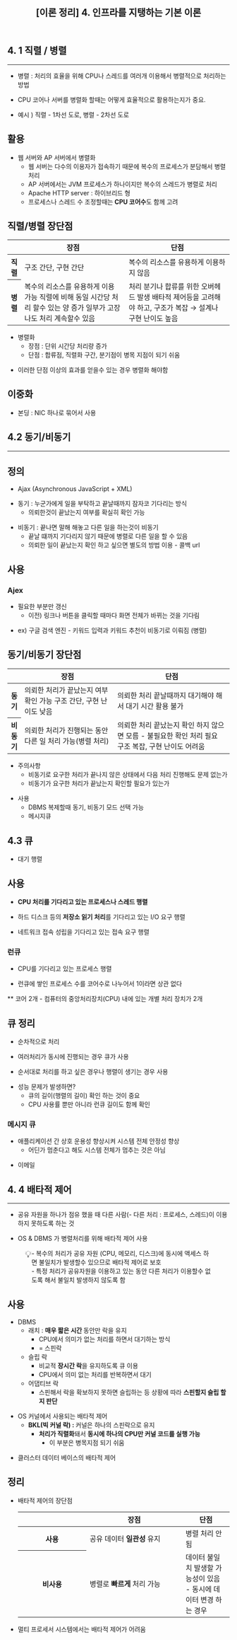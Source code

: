 <body><article id="2b464551-c9ae-4642-b651-e4ddfb2c405e" class="page sans"><header><h1 class="page-title">[이론 정리] 4. 인프라를 지탱하는 기본 이론</h1></header><div class="page-body"><h1 id="75d65159-81e3-457b-aac8-49c4d773af7e" class="">4. 1 직렬 / 병렬</h1><hr id="7ee4c27b-0e09-44b1-9ba4-821c438b5b1a"/><ul id="d3da127a-480b-43f0-be3a-b2d7a83b01ac" class="bulleted-list"><li style="list-style-type:disc">병렬 : 처리의 효율을 위해 CPU나 스레드를 여러개 이용해서 병렬적으로 처리하는 방법</li></ul><ul id="18b0487f-b36d-4a9c-a584-21ba5ca24712" class="bulleted-list"><li style="list-style-type:disc">CPU 코어나 서버를 병렬화 할때는 어떻게 효율적으로 활용하는지가 중요.</li></ul><ul id="2e2b0ad9-e92a-49e6-af8c-21ab69a5c40e" class="bulleted-list"><li style="list-style-type:disc">예시 ) 직렬 - 1차선 도로, 병렬 - 2차선 도로</li></ul><h2 id="2f80f48d-f99f-4e31-8e7a-89f60747dee2" class="">활용</h2><ul id="5959e96b-adfc-4ccf-9745-1f4c2c6b25d6" class="bulleted-list"><li style="list-style-type:disc">웹 서버와 AP 서버에서 병렬화<ul id="d3269879-2135-411e-a07d-468aa830ee1c" class="bulleted-list"><li style="list-style-type:circle">웹 서버는 다수의 이용자가 접속하기 때문에 복수의 프로세스가 분담해서 병렬 처리</li></ul><ul id="0d8e8aa9-662a-4713-adad-45ba9060d6c1" class="bulleted-list"><li style="list-style-type:circle">AP 서버에서는 JVM 프로세스가 하나이지만 복수의 스레드가 병렬로 처리</li></ul><ul id="17e07858-2388-4714-bcda-37f1f299163b" class="bulleted-list"><li style="list-style-type:circle">Apache HTTP server : 하이브리드 형</li></ul><ul id="afacde8c-752b-4919-9667-e568ce7fde21" class="bulleted-list"><li style="list-style-type:circle">프로세스나 스레드 수 조정할때는<strong> CPU 코어수</strong>도 함께 고려</li></ul></li></ul><h2 id="b9e14f5d-910c-465d-a6f8-578453c24cbb" class="">직렬/병렬 장단점</h2><table id="8be6a01a-93c5-4525-91ef-d96c94313b41" class="simple-table"><thead class="simple-table-header"><tr id="a6190d7a-ff0d-40a2-83d7-4247a670478d"><th id="?YZ_" class="simple-table-header-color simple-table-header"></th><th id="{NyG" class="simple-table-header-color simple-table-header" style="width:312.296875px">장점</th><th id="y|W=" class="simple-table-header-color simple-table-header" style="width:313px">단점</th></tr></thead><tbody><tr id="6d87f0df-c86f-42a7-84c4-63ea79c654a5"><th id="?YZ_" class="simple-table-header-color simple-table-header">직렬</th><td id="{NyG" class="" style="width:312.296875px">구조 간단, 구현 간단</td><td id="y|W=" class="" style="width:313px">복수의 리소스를 유용하게 이용하지 않음</td></tr><tr id="b577acb4-02f5-4e15-8a9c-99b6515fd196"><th id="?YZ_" class="simple-table-header-color simple-table-header">병렬</th><td id="{NyG" class="" style="width:312.296875px">복수의 리소스를 유용하게 이용 가능
직렬에 비해 동일 시간당 처리 할수 있는 양 증가
일부가 고장나도 처리 계속할수 있음</td><td id="y|W=" class="" style="width:313px">처리 분기나 합류를 위한 오버헤드 발생
배타적 제어등을 고려해야 하고, 구조가 복잡 → 설계나 구현 난이도 높음</td></tr></tbody></table><ul id="ef27493e-2707-4db7-aa4b-4845fcc3d841" class="bulleted-list"><li style="list-style-type:disc">병렬화<ul id="fbcc01cb-22b9-4fd7-8d70-c84b4a06679e" class="bulleted-list"><li style="list-style-type:circle">장점 : 단위 시간당 처리량 증가</li></ul><ul id="4f88b4e5-7495-4de0-9931-fc64d55cf877" class="bulleted-list"><li style="list-style-type:circle">단점 : 합류점, 직렬화 구간, 분기점이 병목 지점이 되기 쉬움</li></ul></li></ul><ul id="8b3a3cb3-f4cc-49b5-8573-4b57b572aaa7" class="bulleted-list"><li style="list-style-type:disc">이러한 단점 이상의 효과를 얻을수 있는 경우 병렬화 해야함</li></ul><h2 id="5991d7b6-0638-4a2a-b656-cf13ecb4c352" class="">이중화</h2><ul id="637e6a7c-835b-4db8-a70a-44bdab97de3f" class="bulleted-list"><li style="list-style-type:disc">본딩 : NIC 하나로 묶어서 사용</li></ul><h1 id="6915705f-c1a7-4938-979d-067f51b0b98a" class="">4.2 동기/비동기</h1><hr id="c72a2859-f7b9-4bf3-a026-6991b14ee9e9"/><h2 id="a46b4da2-8869-4fa8-a84a-0197f95b9d0d" class="">정의</h2><ul id="cdc8cfb1-f2e0-4920-8c96-b18b66065a07" class="bulleted-list"><li style="list-style-type:disc">Ajax (Asynchronous JavaScript + XML)</li></ul><ul id="8889faae-6042-425e-9a4d-39477a47bcfb" class="bulleted-list"><li style="list-style-type:disc">동기 : 누군가에게 일을 부탁하고 끝날때까지 잠자코 기다리는 방식<ul id="0fad25e3-c49f-495b-9a14-7ef15dfe86e0" class="bulleted-list"><li style="list-style-type:circle">의뢰한것이 끝났는지 여부를 확실히 확인 가능</li></ul></li></ul><ul id="29a1e257-8025-406b-a5e3-b1949d6c46ca" class="bulleted-list"><li style="list-style-type:disc">비동기 : 끝나면 말해 해놓고 다른 일을 하는것이 비동기<ul id="5b205fca-afc9-46f2-8126-39bee1f1eee7" class="bulleted-list"><li style="list-style-type:circle">끝날 떄까지 기다리지 않기 때문에 병렬로 다른 일을 할 수 있음</li></ul><ul id="4dd0d7be-bb2b-47dc-9e73-b3a67e66e988" class="bulleted-list"><li style="list-style-type:circle">의뢰한 일이 끝났는지 확인 하고 싶으면 별도의 방법 이용 - 콜백 url</li></ul></li></ul><h2 id="157fc3f3-6134-4f84-b971-dad69e02f3f0" class="">사용</h2><h3 id="39c3acce-eebb-423f-ad6a-0e422a5dfc7f" class="">Ajex</h3><ul id="903166a6-2f6b-4400-a3a8-76bda63a6298" class="bulleted-list"><li style="list-style-type:disc">필요한 부분만 갱신<ul id="bed40070-9338-448f-8344-056b00f3d5a9" class="bulleted-list"><li style="list-style-type:circle">이전) 링크나 버튼을 클릭할 때마다 화면 전체가 바뀌는 것을 기다림</li></ul></li></ul><ul id="03294112-1188-4d76-add9-54ecf1e2521c" class="bulleted-list"><li style="list-style-type:disc">ex) 구글 검색 엔진 - 키워드 입력과 키워드 추천이 비동기로 이뤄짐 (병렬)</li></ul><h2 id="e3e49fb0-da3c-4383-99b5-831c3b2d7ede" class="">동기/비동기 장단점</h2><table id="2a1a959c-940e-45fc-a061-d50f9778e0ec" class="simple-table"><thead class="simple-table-header"><tr id="0c78e6d5-3398-4b62-9e93-679c23931e4d"><th id="Te?{" class="simple-table-header-color simple-table-header"></th><th id="LY_`" class="simple-table-header-color simple-table-header" style="width:235px">장점</th><th id="[U`d" class="simple-table-header-color simple-table-header" style="width:299px">단점</th></tr></thead><tbody><tr id="8885e4d0-267a-49d9-8f71-852355e45581"><th id="Te?{" class="simple-table-header-color simple-table-header">동기</th><td id="LY_`" class="" style="width:235px">의뢰한 처리가 끝났는지 여부 확인 가능
구조 간단, 구현 난이도 낮음</td><td id="[U`d" class="" style="width:299px">의뢰한 처리 끝날때까지 대기해야 해서 대기 시간 활용 불가</td></tr><tr id="ce5de71a-c97c-46d6-b5cd-ca71612e9451"><th id="Te?{" class="simple-table-header-color simple-table-header">비동기</th><td id="LY_`" class="" style="width:235px">의뢰한 처리가 진행되는 동안 다른 일 처리 가능(병렬 처리)</td><td id="[U`d" class="" style="width:299px">의뢰한 처리 끝났는지 확인 하지 않으면 모름 - 불필요한 확인 처리 필요
구조 복잡, 구현 난이도 어려움</td></tr></tbody></table><ul id="0b09ac2a-8087-4e61-a668-1537f435bcc0" class="bulleted-list"><li style="list-style-type:disc">주의사항<ul id="008c1797-7a7a-4e83-89a7-9b580fa930a1" class="bulleted-list"><li style="list-style-type:circle">비동기로 요구한 처리가 끝나지 않은 상태에서 다음 처리 진행해도 문제 없는가</li></ul><ul id="c726618e-0ef9-484d-926f-5074887a4990" class="bulleted-list"><li style="list-style-type:circle">비동기가 요구한 처리가 끝났는지 확인할 필요가 있는가</li></ul></li></ul><ul id="fe1a0e56-c64b-4456-a56f-351f005901a9" class="bulleted-list"><li style="list-style-type:disc">사용<ul id="665387ad-769d-45e8-a03f-a79ad5c02e70" class="bulleted-list"><li style="list-style-type:circle">DBMS 복제할때 동기, 비동기 모드 선택 가능</li></ul><ul id="467567e5-87a9-4df5-81ec-ef9be65a7c2d" class="bulleted-list"><li style="list-style-type:circle">메시지큐</li></ul></li></ul><h1 id="054de389-4248-445d-8f75-0cde0bc4e8d6" class="">4.3 큐</h1><ul id="aa312f18-e88f-465b-a4dd-3b8a9810a91d" class="bulleted-list"><li style="list-style-type:disc">대기 행렬</li></ul><h2 id="cf3eb15b-e67d-4db3-9cfa-05958b725a32" class="">사용</h2><ul id="f4facc76-b353-46ee-96d9-23ca29d129ef" class="bulleted-list"><li style="list-style-type:disc"><strong>CPU 처리를 기다리고 있는 프로세스나 스레드 행렬</strong></li></ul><ul id="ddd475b2-3748-4496-bdfa-d64fe39f4d79" class="bulleted-list"><li style="list-style-type:disc">하드 디스크 등의 <strong>저장소 읽기 처리</strong>를 기다리고 있는 I/O 요구 행렬</li></ul><ul id="eccf1112-d531-4a4c-84dc-1e32577f033c" class="bulleted-list"><li style="list-style-type:disc">네트워크 접속 성립을 기다리고 있는 접속 요구 행렬</li></ul><h3 id="2ed2053d-e76e-4d9c-83d1-a7f9633a87e6" class="">런큐</h3><ul id="a6877d75-3a04-4b63-a645-5ad1d580c265" class="bulleted-list"><li style="list-style-type:disc">CPU를 기다리고 있는 프로세스 행렬</li></ul><ul id="5334cbf8-fb5f-48c8-802b-89be59d710da" class="bulleted-list"><li style="list-style-type:disc">런큐에 쌓인 프로세스 수를 코어수로 나누어서 1이라면 상관 없다</li></ul><p id="f8108201-5112-4b4c-b02e-8100cb37dba4" class="">
</p><p id="bd555fae-d4bd-419e-9257-33dfe57c1df1" class="">** 코어 2개 - 컴퓨터의 중앙처리장치(CPU) 내에 있는 개별 처리 장치가 2개</p><p id="4ceca3b0-4fe6-433e-821e-2457b51cd32c" class="">
</p><h2 id="ab39cb38-85d9-4f62-b00d-d252a4e82201" class="">큐 정리</h2><ul id="e0973a3f-f5e3-406c-85ae-c19fa165e64f" class="bulleted-list"><li style="list-style-type:disc">순차적으로 처리</li></ul><ul id="48ca96d7-ac22-4c37-9495-d2d95ebeac3b" class="bulleted-list"><li style="list-style-type:disc">여러처리가 동시에 진행되는 경우 큐가 사용</li></ul><ul id="ee7a0283-6c1b-4f26-9e89-2b2dc149fdaa" class="bulleted-list"><li style="list-style-type:disc">순서대로 처리를 하고 싶은 경우나 행렬이 생기는 경우 사용</li></ul><ul id="5f7dc50f-da30-4fe8-bbed-9a6ab76f85f5" class="bulleted-list"><li style="list-style-type:disc">성능 문제가 발생하면?<ul id="14c8a070-c5b9-4965-9c24-c4043c26a0c2" class="bulleted-list"><li style="list-style-type:circle">큐의 길이(행렬의 길이) 확인 하는 것이 중요</li></ul><ul id="5ed9ea3e-bea5-4382-85f3-efc70af41ab3" class="bulleted-list"><li style="list-style-type:circle">CPU 사용률 뿐만 아니라 런큐 길이도 함께 확인</li></ul></li></ul><h3 id="ce91ccfa-f76f-4a1e-ba91-978fdbc5c38a" class="">메시지 큐</h3><ul id="926e7a0b-e235-471a-866c-17c388efbe34" class="bulleted-list"><li style="list-style-type:disc">애플리케이션 간 상호 운용성 향상시켜 시스템 전체 안정성 향상<ul id="e790bd74-0938-4ed9-baa3-7d311f44da67" class="bulleted-list"><li style="list-style-type:circle">어딘가 멈춘다고 해도 시스템 전체가 멈추는 것은 아님</li></ul></li></ul><ul id="5b1dc786-a6e3-4afe-a70c-98c265eef858" class="bulleted-list"><li style="list-style-type:disc">이메일</li></ul><p id="f9483e80-980e-4776-9d49-0f65c2d51c03" class="">
</p><h1 id="38e4f1de-63f6-433f-b229-d2a1b3ac04fd" class="">4. 4 배타적 제어</h1><hr id="a1636270-be2e-4b25-a595-797d0bc2cd33"/><ul id="5b16cfda-3de0-403f-9484-cdd052d0f93f" class="bulleted-list"><li style="list-style-type:disc">공유 자원을 하나가 점유 했을 때 다른 사람(- 다른 처리 : 프로세스, 스레드)이 이용 하지 못하도록 하는 것</li></ul><ul id="34c65f59-5cb3-4443-b9e7-351ae81bb2f7" class="bulleted-list"><li style="list-style-type:disc">OS &amp; DBMS 가 병렬처리를 위해 배타적 제어 사용</li></ul><figure class="block-color-gray_background callout" style="white-space:pre-wrap;display:flex" id="50d5c2ed-101b-4b01-a18a-f79e5ae23acd"><div style="font-size:1.5em"><span class="icon">💡</span></div><div style="width:100%">- 복수의 처리가 공유 자원 (CPU, 메모리, 디스크)에 동시에 액세스 하면 불일치가 발생할수 있으므로 배타적 제어로 보호
- 특정 처리가 공유자원을 이용하고 있는 동안 다른 처리가 이용할수 없도록 해서 불일치 발생하지 않도록 함</div></figure><h2 id="eb3dc6dc-9184-4778-877a-7207d7e272b4" class="">사용</h2><ul id="952e9e12-bf1e-45dd-b687-53f2b61984df" class="bulleted-list"><li style="list-style-type:disc">DBMS<ul id="83d30730-efef-42e4-bfca-bc4a575372b8" class="bulleted-list"><li style="list-style-type:circle">래치 : <strong>매우 짧은 시간 </strong>동안만 락을 유지<ul id="d5692a00-3a1c-4506-aa24-7edc18d03a1a" class="bulleted-list"><li style="list-style-type:square">CPU에서 의미가 없는 처리를 하면서 대기하는 방식</li></ul><ul id="5f861827-b4ef-4dc7-9882-fb7ae4405948" class="bulleted-list"><li style="list-style-type:square">= 스핀락</li></ul></li></ul><ul id="5a1f8f8e-571e-4a95-ab25-9b88955fd931" class="bulleted-list"><li style="list-style-type:circle">슬립 락<ul id="f7f1996e-ec3b-4f2b-8d9b-4f39972ad7e2" class="bulleted-list"><li style="list-style-type:square">비교적 <strong>장시간 락</strong>을 유지하도록 큐 이용</li></ul><ul id="7a813355-3961-41f5-a845-17c36dfa0fb5" class="bulleted-list"><li style="list-style-type:square">CPU에서 의미 없는 처리를 반복하면서 대기</li></ul></li></ul><ul id="b9167ce5-1654-48c9-9d4a-7eb2e8722774" class="bulleted-list"><li style="list-style-type:circle"> 어댑티브 락<ul id="e82c4f8b-f167-40ce-a90e-5df4b35be44f" class="bulleted-list"><li style="list-style-type:square">스핀해서 락을 확보하지 못하면 슬립하는 등 상황에 따라 <strong>스핀할지 슬립 할지 판단</strong></li></ul></li></ul></li></ul><ul id="6e3d89b5-4bb4-48e1-85f2-cbec0a37eefa" class="bulleted-list"><li style="list-style-type:disc">OS 커널에서 사용되는 배타적 제어<ul id="874c9388-e4fe-499d-a3e4-6f3629091faa" class="bulleted-list"><li style="list-style-type:circle"><strong>BKL(빅 커널 락) : </strong>커널은 하나의 스핀락으로 유지<ul id="a2ae7f24-bb95-4884-aa99-28942c40fef6" class="bulleted-list"><li style="list-style-type:square"><strong>처리가 직렬화</strong>돼서 <strong>동시에 하나의 CPU만 커널 코드를 실행 가능</strong><ul id="0ebc3fa6-b24c-4999-a54f-180dab43f2b2" class="bulleted-list"><li style="list-style-type:disc">이 부분은 병목지점 되기 쉬움</li></ul></li></ul></li></ul></li></ul><ul id="1db789e8-982d-4d8b-a54c-bec76a46c4d5" class="bulleted-list"><li style="list-style-type:disc">클러스터 데이터 베이스의 배타적 제어</li></ul><h2 id="242acf14-b242-48f9-a508-153060db6657" class="">정리</h2><ul id="44d913cb-9617-48e4-9abb-788deb5c33f2" class="bulleted-list"><li style="list-style-type:disc">배타적 제어의 장단점<table id="7d8168dc-2302-43db-b39d-170dad43832e" class="simple-table"><thead class="simple-table-header"><tr id="ff38cc53-d0c0-414e-9162-57636534bf3d"><th id="IxPG" class="simple-table-header-color simple-table-header" style="width:139px"></th><th id="AsZd" class="simple-table-header-color simple-table-header" style="width:201.53125px">장점</th><th id="nyAM" class="simple-table-header-color simple-table-header">단점</th></tr></thead><tbody><tr id="36859280-bd22-4a03-ab8b-df7c69b6d65c"><th id="IxPG" class="simple-table-header-color simple-table-header" style="width:139px">사용</th><td id="AsZd" class="" style="width:201.53125px">공유 데이터 <strong>일관성</strong> 유지</td><td id="nyAM" class="">병렬 처리 안됨</td></tr><tr id="3d652fd7-790a-4423-bc21-27c7ce8d3683"><th id="IxPG" class="simple-table-header-color simple-table-header" style="width:139px">비사용</th><td id="AsZd" class="" style="width:201.53125px">병렬로 <strong>빠르게</strong> 처리 가능</td><td id="nyAM" class="">데이터 불일치 발생할 가능성이 있음
- 동시에 데이터 변경 하는 경우</td></tr></tbody></table></li></ul><ul id="38fa32a7-73c6-4293-8270-0137f99c87a0" class="bulleted-list"><li style="list-style-type:disc">멀티 프로세서 시스템에서는 배타적 제어가 어려움</li></ul><p id="23f94934-6c9c-4cdd-8ad0-f4dc80979256" class="">
</p><p id="04e58f5c-1532-4f9f-90ad-6225bc3655cd" class="">
</p></div></article></body></html>
